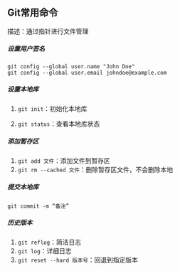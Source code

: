 ##  Git常用命令

描述：通过指针进行文件管理

#####  设置用户签名

```text
git config --global user.name "John Doe"
git config --global user.email johndoe@example.com
```

##### 设置本地库

1. `git init`：初始化本地库

2. `git status`：查看本地库状态

   

##### 添加暂存区

1. `git add 文件`：添加文件到暂存区
2. `git rm --cached 文件`：删除暂存区文件，不会删除本地



##### 提交本地库

`git commit -m “备注”`



##### 历史版本

1. `git reflog`：简洁日志
2. `git log`：详细日志
3. `git reset --hard 版本号`：回退到指定版本